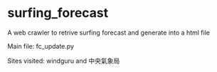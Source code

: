 # surfing_forecast

A web crawler to retrive surfing forecast and generate into a html file

Main file: fc_update.py

Sites visited: windguru and 中央氣象局
